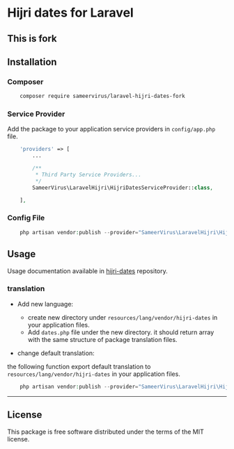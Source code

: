 # Hijri dates for Laravel

## This is fork

## Installation

### Composer

```bash
	composer require sameervirus/laravel-hijri-dates-fork
```

### Service Provider

Add the package to your application service providers in `config/app.php` file.

```php
    'providers' => [
        ...

        /**
         * Third Party Service Providers...
         */
        SameerVirus\LaravelHijri\HijriDatesServiceProvider::class,

    ],
```

### Config File

```php
    php artisan vendor:publish --provider="SameerVirus\LaravelHijri\HijriDatesServiceProvider" --tag=config
```

## Usage

Usage documentation available in [hijri-dates](https://github.com/GeniusTS/hijri-dates) repository.

### translation

- Add new language:

  - create new directory under `resources/lang/vendor/hijri-dates` in your application files.
  - Add `dates.php` file under the new directory. it should return array with the same structure
    of package translation files.

- change default translation:

the following function export default translation to `resources/lang/vendor/hijri-dates` in your application files.

```php
    php artisan vendor:publish --provider="SameerVirus\LaravelHijri\HijriDatesServiceProvider" --tag=translation
```

---

## License

This package is free software distributed under the terms of the MIT license.
